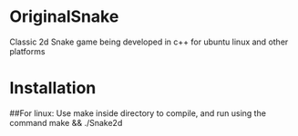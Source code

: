 # OriginalSnake
Classic 2d Snake game being developed in c++ for ubuntu linux and other platforms

# Installation
##For linux: 
Use make inside directory to compile, and run using the command 
  make && ./Snake2d
